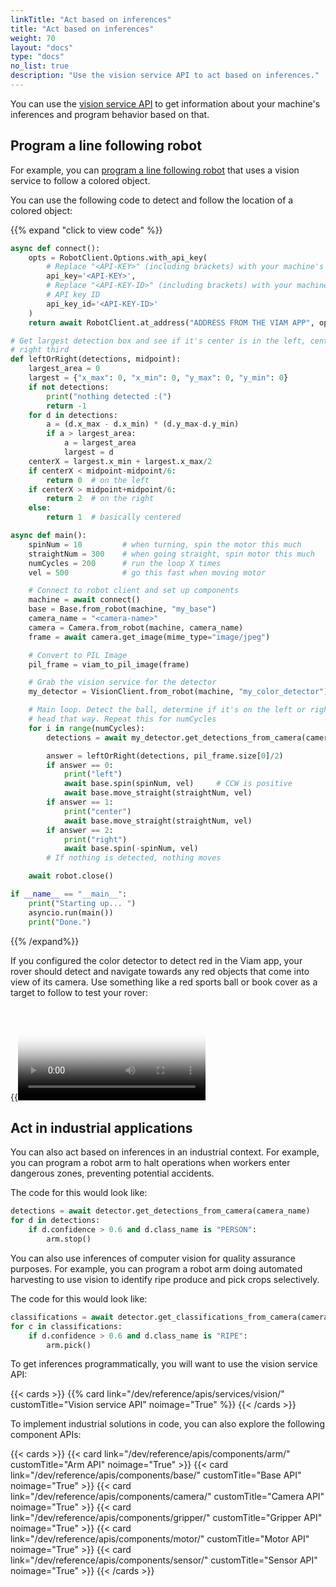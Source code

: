 ```yaml
---
linkTitle: "Act based on inferences"
title: "Act based on inferences"
weight: 70
layout: "docs"
type: "docs"
no_list: true
description: "Use the vision service API to act based on inferences."
---
```


You can use the [vision service API](/dev/reference/apis/services/vision/) to get information about your machine's inferences and program behavior based on that.

## Program a line following robot

For example, you can [program a line following robot](/tutorials/services/color-detection-scuttle/) that uses a vision service to follow a colored object.

You can use the following code to detect and follow the location of a colored object:

{{% expand "click to view code" %}}

```python {class="line-numbers linkable-line-numbers"}
async def connect():
    opts = RobotClient.Options.with_api_key(
        # Replace "<API-KEY>" (including brackets) with your machine's API key
        api_key='<API-KEY>',
        # Replace "<API-KEY-ID>" (including brackets) with your machine's
        # API key ID
        api_key_id='<API-KEY-ID>'
    )
    return await RobotClient.at_address("ADDRESS FROM THE VIAM APP", opts)

# Get largest detection box and see if it's center is in the left, center, or
# right third
def leftOrRight(detections, midpoint):
    largest_area = 0
    largest = {"x_max": 0, "x_min": 0, "y_max": 0, "y_min": 0}
    if not detections:
        print("nothing detected :(")
        return -1
    for d in detections:
        a = (d.x_max - d.x_min) * (d.y_max-d.y_min)
        if a > largest_area:
            a = largest_area
            largest = d
    centerX = largest.x_min + largest.x_max/2
    if centerX < midpoint-midpoint/6:
        return 0  # on the left
    if centerX > midpoint+midpoint/6:
        return 2  # on the right
    else:
        return 1  # basically centered

async def main():
    spinNum = 10         # when turning, spin the motor this much
    straightNum = 300    # when going straight, spin motor this much
    numCycles = 200      # run the loop X times
    vel = 500            # go this fast when moving motor

    # Connect to robot client and set up components
    machine = await connect()
    base = Base.from_robot(machine, "my_base")
    camera_name = "<camera-name>"
    camera = Camera.from_robot(machine, camera_name)
    frame = await camera.get_image(mime_type="image/jpeg")

    # Convert to PIL Image
    pil_frame = viam_to_pil_image(frame)

    # Grab the vision service for the detector
    my_detector = VisionClient.from_robot(machine, "my_color_detector")

    # Main loop. Detect the ball, determine if it's on the left or right, and
    # head that way. Repeat this for numCycles
    for i in range(numCycles):
        detections = await my_detector.get_detections_from_camera(camera_name)

        answer = leftOrRight(detections, pil_frame.size[0]/2)
        if answer == 0:
            print("left")
            await base.spin(spinNum, vel)     # CCW is positive
            await base.move_straight(straightNum, vel)
        if answer == 1:
            print("center")
            await base.move_straight(straightNum, vel)
        if answer == 2:
            print("right")
            await base.spin(-spinNum, vel)
        # If nothing is detected, nothing moves

    await robot.close()

if __name__ == "__main__":
    print("Starting up... ")
    asyncio.run(main())
    print("Done.")
```

{{% /expand%}}

If you configured the color detector to detect red in the Viam app, your rover should detect and navigate towards any red objects that come into view of its camera.
Use something like a red sports ball or book cover as a target to follow to test your rover:

<div class="aligncenter">
{{<video webm_src="https://storage.googleapis.com/docs-blog/tutorials/videos/scuttledemos_colordetection.webm" mp4_src="https://storage.googleapis.com/docs-blog/tutorials/videos/scuttledemos_colordetection.mp4" poster="/tutorials/scuttlebot/scuttledemos_colordetection.jpg" alt="Detecting color with a Scuttle Robot">}}
</div>

## Act in industrial applications

You can also act based on inferences in an industrial context.
For example, you can program a robot arm to halt operations when workers enter dangerous zones, preventing potential accidents.

The code for this would look like:

```python {class="line-numbers linkable-line-numbers"}
detections = await detector.get_detections_from_camera(camera_name)
for d in detections:
    if d.confidence > 0.6 and d.class_name is "PERSON":
        arm.stop()
```

You can also use inferences of computer vision for quality assurance purposes.
For example, you can program a robot arm doing automated harvesting to use vision to identify ripe produce and pick crops selectively.

The code for this would look like:

```python {class="line-numbers linkable-line-numbers"}
classifications = await detector.get_classifications_from_camera(camera_name, 4)
for c in classifications:
    if d.confidence > 0.6 and d.class_name is "RIPE":
        arm.pick()
```

To get inferences programmatically, you will want to use the vision service API:

{{< cards >}}
{{% card link="/dev/reference/apis/services/vision/" customTitle="Vision service API" noimage="True" %}}
{{< /cards >}}

To implement industrial solutions in code, you can also explore the following component APIs:

{{< cards >}}
{{< card link="/dev/reference/apis/components/arm/" customTitle="Arm API" noimage="True" >}}
{{< card link="/dev/reference/apis/components/base/" customTitle="Base API" noimage="True" >}}
{{< card link="/dev/reference/apis/components/camera/" customTitle="Camera API" noimage="True" >}}
{{< card link="/dev/reference/apis/components/gripper/" customTitle="Gripper API" noimage="True" >}}
{{< card link="/dev/reference/apis/components/motor/" customTitle="Motor API" noimage="True" >}}
{{< card link="/dev/reference/apis/components/sensor/" customTitle="Sensor API" noimage="True" >}}
{{< /cards >}}
